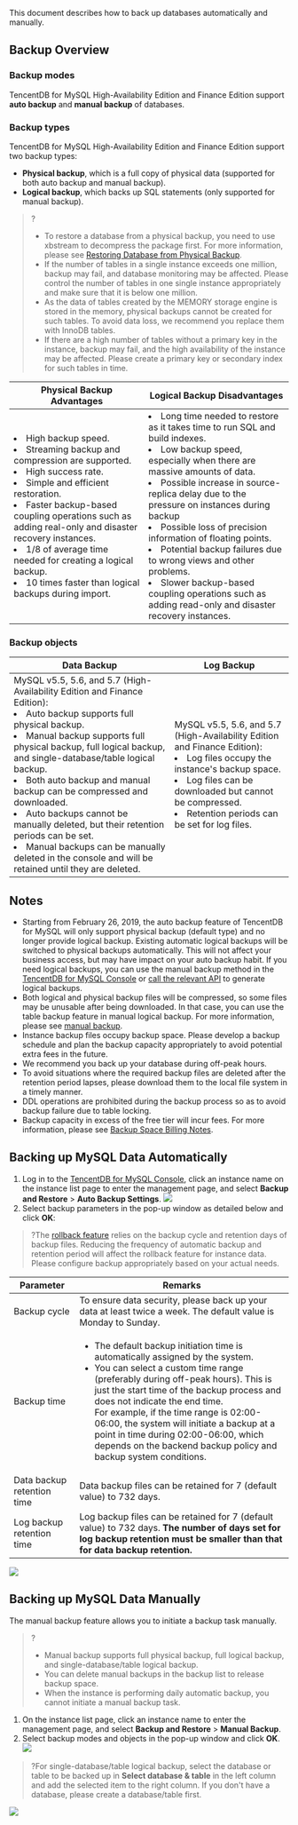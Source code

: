 This document describes how to back up databases automatically and manually.

## Backup Overview
### Backup modes
TencentDB for MySQL High-Availability Edition and Finance Edition support **auto backup** and **manual backup** of databases.


### Backup types
TencentDB for MySQL High-Availability Edition and Finance Edition support two backup types:
- **Physical backup**, which is a full copy of physical data (supported for both auto backup and manual backup).
- **Logical backup**, which backs up SQL statements (only supported for manual backup).
>?
>- To restore a database from a physical backup, you need to use xbstream to decompress the package first. For more information, please see [Restoring Database from Physical Backup](https://intl.cloud.tencent.com/document/product/236/31910).
>- If the number of tables in a single instance exceeds one million, backup may fail, and database monitoring may be affected. Please control the number of tables in one single instance appropriately and make sure that it is below one million.
>- As the data of tables created by the MEMORY storage engine is stored in the memory, physical backups cannot be created for such tables. To avoid data loss, we recommend you replace them with InnoDB tables.
>- If there are a high number of tables without a primary key in the instance, backup may fail, and the high availability of the instance may be affected. Please create a primary key or secondary index for such tables in time.

| Physical Backup Advantages | Logical Backup Disadvantages |
|---------|---------|
| <li>High backup speed. <li>Streaming backup and compression are supported. <li>High success rate. <li>Simple and efficient restoration. <li>Faster backup-based coupling operations such as adding real-only and disaster recovery instances. <li>1/8 of average time needed for creating a logical backup. <li>10 times faster than logical backups during import. | <li>Long time needed to restore as it takes time to run SQL and build indexes. <li>Low backup speed, especially when there are massive amounts of data. <li>Possible increase in source-replica delay due to the pressure on instances during backup <li>Possible loss of precision information of floating points. <li>Potential backup failures due to wrong views and other problems. <li>Slower backup-based coupling operations such as adding read-only and disaster recovery instances. |

### Backup objects
| Data Backup | Log Backup |
|---------|---------|
| MySQL v5.5, 5.6, and 5.7 (High-Availability Edition and Finance Edition): <li>Auto backup supports full physical backup. <li>Manual backup supports full physical backup, full logical backup, and single-database/table logical backup. <li>Both auto backup and manual backup can be compressed and downloaded. <li>Auto backups cannot be manually deleted, but their retention periods can be set. <li>Manual backups can be manually deleted in the console and will be retained until they are deleted. | MySQL v5.5, 5.6, and 5.7 (High-Availability Edition and Finance Edition): <li>Log files occupy the instance's backup space. <li>Log files can be downloaded but cannot be compressed. <li>Retention periods can be set for log files. |

## Notes
- Starting from February 26, 2019, the auto backup feature of TencentDB for MySQL will only support physical backup (default type) and no longer provide logical backup. Existing automatic logical backups will be switched to physical backups automatically.
This will not affect your business access, but may have impact on your auto backup habit. If you need logical backups, you can use the manual backup method in the [TencentDB for MySQL Console](https://console.cloud.tencent.com/cdb) or [call the relevant API](https://intl.cloud.tencent.com/document/product/236/15844) to generate logical backups.
- Both logical and physical backup files will be compressed, so some files may be unusable after being downloaded. In that case, you can use the table backup feature in manual logical backup. For more information, please see [manual backup](#manual-backup).
- Instance backup files occupy backup space. Please develop a backup schedule and plan the backup capacity appropriately to avoid potential extra fees in the future.
- We recommend you back up your database during off-peak hours.
- To avoid situations where the required backup files are deleted after the retention period lapses, please download them to the local file system in a timely manner.
- DDL operations are prohibited during the backup process so as to avoid backup failure due to table locking.
- Backup capacity in excess of the free tier will incur fees. For more information, please see [Backup Space Billing Notes](https://intl.cloud.tencent.com/document/product/236/32344).

## Backing up MySQL Data Automatically
1. Log in to the [TencentDB for MySQL Console](https://console.cloud.tencent.com/cdb), click an instance name on the instance list page to enter the management page, and select **Backup and Restore** > **Auto Backup Settings**.
![](https://main.qcloudimg.com/raw/69fed1aac393a518bd8cc2ad1fea550f.png)
2. Select backup parameters in the pop-up window as detailed below and click **OK**:
>?The [rollback feature](https://intl.cloud.tencent.com/document/product/236/7276) relies on the backup cycle and retention days of backup files. Reducing the frequency of automatic backup and retention period will affect the rollback feature for instance data. Please configure backup appropriately based on your actual needs.
>
<table>
<thead>
<tr>
<th>Parameter</th>
<th>Remarks</th>
</tr>
</thead>
<tbody>
<tr>
<td>Backup cycle</td>
<td>To ensure data security, please back up your data at least twice a week. The default value is Monday to Sunday.</td>
</tr>
<tr>
<td>Backup time</td>
<td><ul><li>The default backup initiation time is automatically assigned by the system. <li>You can select a custom time range (preferably during off-peak hours). This is just the start time of the backup process and does not indicate the end time. <br>For example, if the time range is 02:00-06:00, the system will initiate a backup at a point in time during 02:00-06:00, which depends on the backend backup policy and backup system conditions.
</td>
</tr>
<tr>
<td>Data backup retention time</td>
<td>Data backup files can be retained for 7 (default value) to 732 days.</td>
</tr>
<tr>
<td>Log backup retention time</td>
<td>Log backup files can be retained for 7 (default value) to 732 days. <strong>The number of days set for log backup retention must be smaller than that for data backup retention.</strong>  </td>
</tr>
</tbody></table>
<img src="https://main.qcloudimg.com/raw/a371d4ba960264aa5630b59a3bfe5096.png"  style="margin:0;">


<span id = "manual-backup"></span>
## Backing up MySQL Data Manually
The manual backup feature allows you to initiate a backup task manually.
>?
>- Manual backup supports full physical backup, full logical backup, and single-database/table logical backup.
>- You can delete manual backups in the backup list to release backup space.
>- When the instance is performing daily automatic backup, you cannot initiate a manual backup task.
>
1. On the instance list page, click an instance name to enter the management page, and select **Backup and Restore** > **Manual Backup**.
2. Select backup modes and objects in the pop-up window and click **OK**.
![](https://main.qcloudimg.com/raw/a16e644f51756b6a98597945e45329cd.png)
>?For single-database/table logical backup, select the database or table to be backed up in **Select database & table** in the left column and add the selected item to the right column. If you don't have a database, please create a database/table first.
>
![](https://main.qcloudimg.com/raw/76924e2c76ac348b68ed113d679d6907.png)

